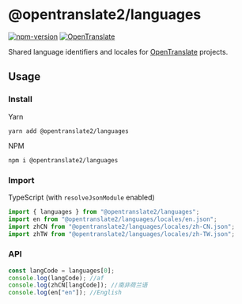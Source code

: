 # @opentranslate2/languages

[![npm-version](https://img.shields.io/npm/v/@opentranslate2/languages.svg)](https://www.npmjs.com/package/@opentranslate2/languages)
[![OpenTranslate](https://img.shields.io/badge/OpenTranslate-Compatible-brightgreen)](https://github.com/OpenTranslate)

Shared language identifiers and locales for [OpenTranslate](https://github.com/OpenTranslate) projects.

## Usage

### Install

Yarn

```
yarn add @opentranslate2/languages
```

NPM

```
npm i @opentranslate2/languages
```

### Import

TypeScript (with `resolveJsonModule` enabled)

```ts
import { languages } from "@opentranslate2/languages";
import en from "@opentranslate2/languages/locales/en.json";
import zhCN from "@opentranslate2/languages/locales/zh-CN.json";
import zhTW from "@opentranslate2/languages/locales/zh-TW.json";
```

### API

```ts
const langCode = languages[0];
console.log(langCode); //af
console.log(zhCN[langCode]); //南非荷兰语
console.log(en["en"]); //English
```
